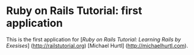 # Ruby on Rails Tutorial: first application


This is the first application for [*Ruby on Rails Tutorial: Learning Rails by Exesises*] (http://railstutorial.org)
[Michael Hurtl] (http://michaelhurtl.com).

